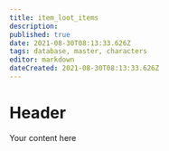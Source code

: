 ```yaml
---
title: item_loot_items
description: 
published: true
date: 2021-08-30T08:13:33.626Z
tags: database, master, characters
editor: markdown
dateCreated: 2021-08-30T08:13:33.626Z
---
```


# Header
Your content here